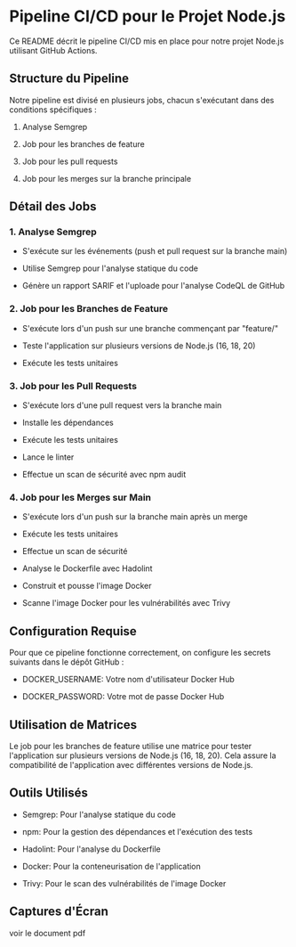 # Pipeline CI/CD pour le Projet Node.js

Ce README décrit le pipeline CI/CD mis en place pour notre projet Node.js utilisant GitHub Actions.

## Structure du Pipeline

Notre pipeline est divisé en plusieurs jobs, chacun s'exécutant dans des conditions spécifiques :

1. Analyse Semgrep

2. Job pour les branches de feature

3. Job pour les pull requests

4. Job pour les merges sur la branche principale

## Détail des Jobs

### 1. Analyse Semgrep

- S'exécute sur les événements (push et pull request sur la branche main)

- Utilise Semgrep pour l'analyse statique du code

- Génère un rapport SARIF et l'uploade pour l'analyse CodeQL de GitHub

### 2. Job pour les Branches de Feature

- S'exécute lors d'un push sur une branche commençant par "feature/"

- Teste l'application sur plusieurs versions de Node.js (16, 18, 20)

- Exécute les tests unitaires

### 3. Job pour les Pull Requests

- S'exécute lors d'une pull request vers la branche main

- Installe les dépendances

- Exécute les tests unitaires

- Lance le linter

- Effectue un scan de sécurité avec npm audit

### 4. Job pour les Merges sur Main

- S'exécute lors d'un push sur la branche main après un merge

- Exécute les tests unitaires

- Effectue un scan de sécurité

- Analyse le Dockerfile avec Hadolint

- Construit et pousse l'image Docker

- Scanne l'image Docker pour les vulnérabilités avec Trivy

## Configuration Requise

Pour que ce pipeline fonctionne correctement, on configure les secrets suivants dans le dépôt GitHub :

- DOCKER_USERNAME: Votre nom d'utilisateur Docker Hub

- DOCKER_PASSWORD: Votre mot de passe Docker Hub

## Utilisation de Matrices

Le job pour les branches de feature utilise une matrice pour tester l'application sur plusieurs versions de Node.js (16, 18, 20). Cela assure la compatibilité de l'application avec différentes versions de Node.js.

## Outils Utilisés

- Semgrep: Pour l'analyse statique du code

- npm: Pour la gestion des dépendances et l'exécution des tests

- Hadolint: Pour l'analyse du Dockerfile

- Docker: Pour la conteneurisation de l'application

- Trivy: Pour le scan des vulnérabilités de l'image Docker

## Captures d'Écran

voir le document pdf
